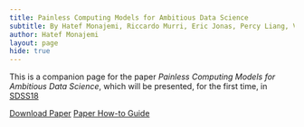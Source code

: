```yaml
---
title: Painless Computing Models for Ambitious Data Science 
subtitle: By Hatef Monajemi, Riccardo Murri, Eric Jonas, Percy Liang, Victoria Stodden and David Donoho
author: Hatef Monajemi
layout: page
hide: true
---
```


This is a companion page for the paper *Painless Computing Models for Ambitious Data Science*, which will be presented, for the first time, in [SDSS18](https://ww2.amstat.org/meetings/sdss/2018/)

[Download Paper](#)
[Paper How-to Guide](#)
